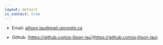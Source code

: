 ```yaml
---
layout: default
is_contact: true
---
```


* Email: [allison.lau@mail.utoronto.ca](mailto:allison.lau@mail.utoronto.ca)

* Github: [https://github.com/a-llison-lau](https://github.com/a-llison-lau)
